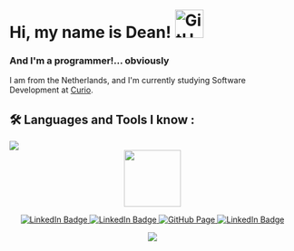 # Hi, my name is Dean! <img src="https://camo.githubusercontent.com/e8e7b06ecf583bc040eb60e44eb5b8e0ecc5421320a92929ce21522dbc34c891/68747470733a2f2f6d656469612e67697068792e636f6d2f6d656469612f6876524a434c467a6361737252346961377a2f67697068792e676966" alt="GitHub Page" style="width:50px;"/>
### And I'm a programmer!... obviously
I am from the Netherlands, and I'm currently studying Software Development at [Curio](https://www.curio.nl/locaties/knipplein-11/).

## :hammer_and_wrench: Languages and Tools I know :
<img src="https://skillicons.dev/icons?i=cpp,cs,python,php,html,css"/>


<div id="header" align="center">
  <img src="https://media.giphy.com/media/M9gbBd9nbDrOTu1Mqx/giphy.gif" width="100"/>
</div>

<p align="center">
  <a href="https://www.linkedin.com/in/deans2005/">
    <img src="https://img.shields.io/badge/LinkedIn-blue?style=for-the-badge&logo=linkedin&logoColor=white" alt="LinkedIn Badge"/>
  </a>
  <a href="https://www.instagram.com/deanocasho/">
    <img src="https://img.shields.io/badge/Instagram-E4405F?style=for-the-badge&logo=instagram&logoColor=white" alt="LinkedIn Badge"/>
  </a>
  <a href="https://github.com/DeanCash">
    <img src="https://camo.githubusercontent.com/297212f5cfd71f14f1a774a22bfd24b24bfa996aa72f4d941f790c8606ca8f0d/68747470733a2f2f696d672e736869656c64732e696f2f62616467652f4769744875622d2532333132313030452e7376673f267374796c653d666f722d7468652d6261646765266c6f676f3d476974687562266c6f676f436f6c6f723d7768697465" alt="GitHub Page"/>
  </a>
  <a href="https://discordapp.com/users/523990741543026689">
    <img src="https://img.shields.io/badge/Discord-5865F2?style=for-the-badge&logo=discord&logoColor=white" alt="LinkedIn Badge"/>
  </a>
</p>
<p align="center">
  <a href="https://github.com/DeanCash">
     <img src="https://img.shields.io/github/followers/DeanCash?color=1C97C7&label=DeanCash&style=social"/>
  </a>
</p>

